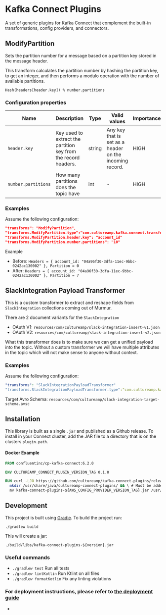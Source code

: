 # Kafka Connect Plugins

A set of generic plugins for Kafka Connect that complement the built-in transformations, config providers, and connectors.

## ModifyPartition

Sets the partition number for a message based on a partition key stored in the message header.

This transform calculates the partition number by hashing the partition key, to get an integer, and then performs a modulo operation with the number of available partitions.

```
Hash(headers[header.key]) % number.partitions
```

### Configuration properties

|Name|Description|Type|Valid values|Importance|
|---|---|---|---|---|
|`header.key`|Key used to extract the partition key from the record headers.|string|Any key that is set as a header on the incoming record.|HIGH
|`number.partitions`|How many partitions does the topic have|int|-|HIGH

### Examples

Assume the following configuration:

```json
"transforms": "ModifyPartition",
"transforms.ModifyPartition.type":"com.cultureamp.kafka.connect.transforms.ModifyPartition",
"transforms.ModifyPartition.header.key": "account_id"
"transforms.ModifyPartition.number.partitions": "10"
```

Example

* Before: `Headers = { account_id: "04a96f30-3dfa-11ec-9bbc-0242ac130002" }, Partition = 0`
* After: `Headers = { account_id: "04a96f30-3dfa-11ec-9bbc-0242ac130002" }, Partition = 7`

## SlackIntegration Payload Transformer

This is a custom transformer to extract and reshape fields from `SlackIntegration` collections coming out of Murmur.

There are 2 document variants for the `SlackIntegration`
- OAuth V1: `resources/com/cultureamp/slack-integration-insert-v1.json`
- OAuth V2: `resources/com/cultureamp/slack-integration-insert-v2.json`

What this transformer does is to make sure we can get a unified payload into the topic. Without a custom transformer we will have multiple attributes in the topic which will not make sense to anyone without context.

### Examples
Assume the following configuration:

```yaml
"transforms": "SlackIntegrationPayloadTransformer"
"transforms.SlackIntegrationPayloadTransformer.type":"com.cultureamp.kafka.connect.transforms.SlackIntegrationPayloadTransformer"
```

Target Avro Schema: `resources/com/cultureamp/slack-integration-target-schema.avsc`

## Installation
This library is built as a single `.jar` and published as a Github release. To install in your Connect cluster, add the JAR file to a directory that is on the clusters `plugin.path`.

#### Docker Example
```dockerfile
FROM confluentinc/cp-kafka-connect:6.2.0

ENV CULTUREAMP_CONNECT_PLUGIN_VERSION_TAG 0.1.0

RUN curl -LJO https://github.com/cultureamp/kafka-connect-plugins/releases/download/${CULTUREAMP_CONNECT_PLUGIN_VERSION_TAG}/kafka-connect-plugins-${CULTUREAMP_CONNECT_PLUGIN_VERSION_TAG}.jar && \
  mkdir /usr/share/java/cultureamp-connect-plugins/ && \ # Must be added to your `plugin.path`
  mv kafka-connect-plugins-${AWS_CONFIG_PROVIDER_VERSION_TAG}.jar /usr/share/java/cultureamp-connect-plugins/
```


## Development
This project is built using [Gradle][1]. To build the project run:
```
./gradlew build
```

This will create a jar:
```
./build/libs/kafka-connect-plugins-${version}.jar
```

### Useful commands
- `./gradlew test` Run all tests
- `./gradlew lintKotlin` Run Ktlint on all files
- `./gradlew formatKotlin` Fix any linting violations

### For deployment instructions, please refer to [the deployment guide](DEPLOY.md)

- [1]: https://gradle.org/
